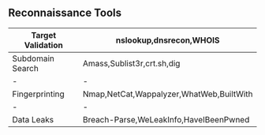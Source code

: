 Reconnaissance Tools
---

|Target Validation|nslookup,dnsrecon,WHOIS|
|-|-|
|Subdomain Search|Amass,Sublist3r,crt.sh,dig|
|-|-|
|Fingerprinting|Nmap,NetCat,Wappalyzer,WhatWeb,BuiltWith|
|-|-|
|Data Leaks|Breach-Parse,WeLeakInfo,HaveIBeenPwned|
